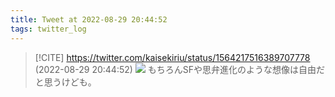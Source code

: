 ```yaml
---
title: Tweet at 2022-08-29 20:44:52
tags: twitter_log
---
```


> [!CITE] https://twitter.com/kaisekiriu/status/1564217516389707778 (2022-08-29 20:44:52)
> ![](https://twitter.com/kaisekiriu/status/1564217516389707778)
> もちろんSFや思弁進化のような想像は自由だと思うけども。
